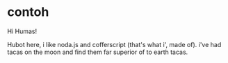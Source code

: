 # contoh

Hi Humas!

Hubot here, i like noda.js and cofferscript (that's what i', made of).
i've had tacas on the moon and find them far superior of to earth tacas.
